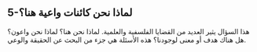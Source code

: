## 5-لماذا نحن كائنات واعية هنا؟

هذا السؤال يثير العديد من القضايا الفلسفية والعلمية. لماذا نحن هنا؟ لماذا نحن واعون؟ هل هناك هدف أو معنى لوجودنا؟ هذه الأسئلة هي جزء من البحث عن الحقيقة والوعي.
